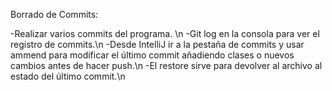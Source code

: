 Borrado de Commits:

-Realizar varios commits del programa. \n
-Git log en la consola para ver el registro de commits.\n
-Desde IntelliJ ir a la pestaña de commits y usar ammend para modificar el último commit añadiendo clases o nuevos cambios antes de hacer push.\n
-El restore sirve para devolver al archivo al estado del último commit.\n
